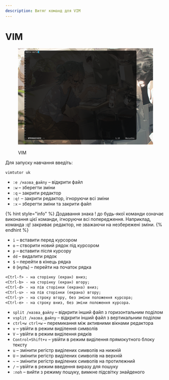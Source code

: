 ```yaml
---
description: Витяг команд для VIM
---
```


# VIM

<figure><img src="../../../.gitbook/assets/image (7) (1) (1).png" alt=""><figcaption><p>VIM</p></figcaption></figure>

Для запуску навчання введіть:

```bash
vimtutor uk
```

* `:e /назва_файлу` – відкрити файл
* `:w` – зберегти зміни
* `:q` – закрити редактор
* `:q!` – закрити редактор, ігноруючи всі зміни
* `:x` – зберегти зміни та закрити файл

{% hint style="info" %}
Додавання знака ! до будь-якої команди означає виконання цієї команди, ігноруючи всі попередження. Наприклад, команда :q! закриває редактор, не зважаючи на незбережені зміни.
{% endhint %}

* `i` – вставити перед курсором
* `o` – створити новий рядок під курсором
* `p` – вставити після курсору
* `dd` – видалити рядок
* `$` – перейти в кінець рядка
* `0` (нуль) – перейти на початок рядка

```
<Ctrl-f> - на сторінку (екран) вниз;
<Ctrl-b> - на сторінку (екран) вгору;
<Ctrl-d> - на пів сторінки (екрана) вниз;
<Ctrl-u> - на пів сторінки (екрана) вгору;
<Ctrl-y> - на строку вгору, без зміни положення курсора;
<Ctrl-e> - на строку вниз, без зміни положення курсора.
```

* `split /назва_файлу` – відкрити інший файл з горизонтальним поділом
* `vsplit /назва_файлу` – відкрити інший файл з вертикальним поділом
* `ctrl+w ctrl+w` – перемикання між активними вікнами редактора
* `v` – увійти в режим виділення символів
* `V` – увійти в режим виділення рядків
* `Control+Shift+v` – увійти в режим виділення прямокутного блоку тексту
* `u` – змінити регістр виділених символів на нижній
* `U` – змінити регістр виділених символів на верхній
* `~` – змінити регістр виділених символів на протилежний
* `/` – увійти в режим введення виразу для пошуку
* `:noh` – вийти з режиму пошуку, вимкне підсвітку знайденого

